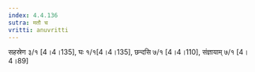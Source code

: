 ```yaml
---
index: 4.4.136
sutra: मतौ च
vritti: anuvritti
---
```


सहस्रेण ३/१ [4।4।135], घः १/१[4।4।135],  छन्दसि ७/१ [4।4।110],  संज्ञायाम् ७/१ [4।4।89]